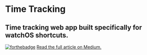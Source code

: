 # Time Tracking
## Time tracking web app built specifically for watchOS shortcuts.
[![forthebadge](https://forthebadge.com/images/badges/fuck-it-ship-it.svg)](https://forthebadge.com)
[Read the full article on Medium.](https://medium.com/javascript-in-plain-english/creating-a-simple-time-tracker-with-watchos-shortcuts-and-nodejs-9733ad361dfd)
